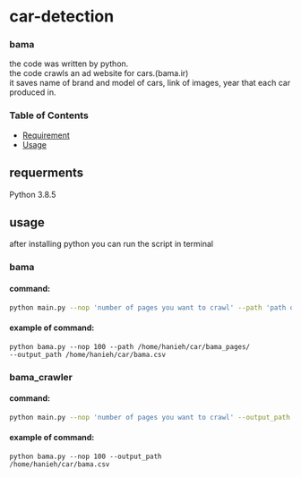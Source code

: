 # car-detection


<h3>bama</h3>
the code was written by python.
<br/>
the code crawls an ad website for cars.(bama.ir)
<br/>
it saves name of brand and model of cars, link of images, year that each car produced in.
<br/>

<h3>Table of Contents</h3>

- [Requirement](#requirement)
- [Usage](#usage)

## requerments

Python 3.8.5

## usage

after installing python you can run the script in terminal
<h3>bama</h3>

#### command:

```sh
python main.py --nop 'number of pages you want to crawl' --path 'path of directory you want to save html files of ads' --output_path 'path of file you want to save informtions'
```

#### example of command:

<code>python bama.py --nop 100 --path /home/hanieh/car/bama_pages/ --output_path /home/hanieh/car/bama.csv</code>

<h3>bama_crawler</h3>

#### command:

```sh
python main.py --nop 'number of pages you want to crawl' --output_path 'path of file you want to save informtions'
```

#### example of command:

<code>python bama.py --nop 100  --output_path /home/hanieh/car/bama.csv</code>



